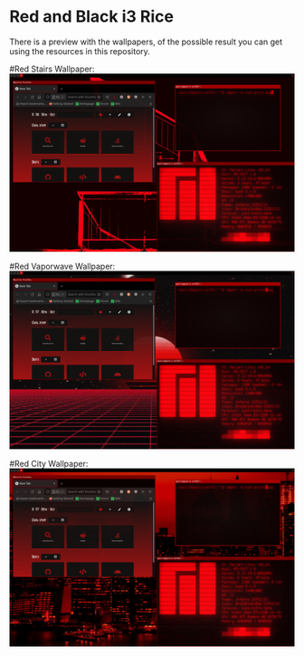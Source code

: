 # Red and Black i3 Rice

There is a preview with the wallpapers, of the possible result you can get using the resources in this repository.

#Red Stairs Wallpaper:
![red_stairs_preview](src/print.png)

#Red Vaporwave Wallpaper:
![red_vaporwave_preview](src/print3.png)

#Red City Wallpaper:
![red_city_preview](src/print2.png)
